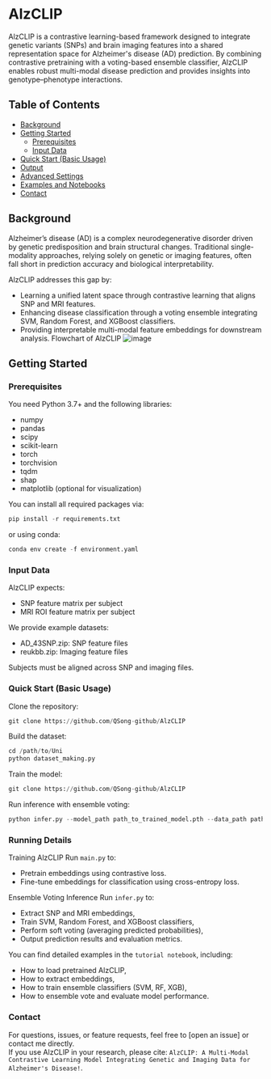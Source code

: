 # AlzCLIP

AlzCLIP is a contrastive learning-based framework designed to integrate genetic variants (SNPs) and brain imaging features into a shared representation space for Alzheimer's disease (AD) prediction. By combining contrastive pretraining with a voting-based ensemble classifier, AlzCLIP enables robust multi-modal disease prediction and provides insights into genotype–phenotype interactions.


## Table of Contents
- [Background](#background)
- [Getting Started](#getting-started)
  - [Prerequisites](#prerequisites)
  - [Input Data](#input-data)
- [Quick Start (Basic Usage)](#quick-start-basic-usage)
- [Output](#output)
- [Advanced Settings](#advanced-settings)
- [Examples and Notebooks](#examples-and-notebooks)
- [Contact](#contact)

## Background
Alzheimer’s disease (AD) is a complex neurodegenerative disorder driven by genetic predisposition and brain structural changes.
Traditional single-modality approaches, relying solely on genetic or imaging features, often fall short in prediction accuracy and biological interpretability.

AlzCLIP addresses this gap by:
* Learning a unified latent space through contrastive learning that aligns SNP and MRI features.
* Enhancing disease classification through a voting ensemble integrating SVM, Random Forest, and XGBoost classifiers.
* Providing interpretable multi-modal feature embeddings for downstream analysis.
Flowchart of AlzCLIP
![image](https://github.com/user-attachments/assets/9842ac80-003e-4e1b-9258-b9f31f0affbe)


## Getting Started
### Prerequisites
You need Python 3.7+ and the following libraries:
* numpy
* pandas
* scipy
* scikit-learn
* torch
* torchvision
* tqdm
* shap
* matplotlib (optional for visualization)

You can install all required packages via:
```python
pip install -r requirements.txt
```
or using conda:
```python
conda env create -f environment.yaml
```

### Input Data
AlzCLIP expects:
* SNP feature matrix per subject
* MRI ROI feature matrix per subject

We provide example datasets:
* AD_43SNP.zip: SNP feature files
* reukbb.zip: Imaging feature files

Subjects must be aligned across SNP and imaging files.


### Quick Start (Basic Usage)
Clone the repository:
```python
git clone https://github.com/QSong-github/AlzCLIP
```

Build the dataset:
```python
cd /path/to/Uni
python dataset_making.py
```

Train the model:
```python
git clone https://github.com/QSong-github/AlzCLIP
```

Run inference with ensemble voting:
```python
python infer.py --model_path path_to_trained_model.pth --data_path path_to_processed_data --output_dir ./output
```

### Running Details
Training AlzCLIP
Run `main.py` to:
* Pretrain embeddings using contrastive loss.
* Fine-tune embeddings for classification using cross-entropy loss.

Ensemble Voting Inference
Run `infer.py` to:
* Extract SNP and MRI embeddings,
* Train SVM, Random Forest, and XGBoost classifiers,
* Perform soft voting (averaging predicted probabilities),
* Output prediction results and evaluation metrics.

You can find detailed examples in the `tutorial notebook`, including:
* How to load pretrained AlzCLIP,
* How to extract embeddings,
* How to train ensemble classifiers (SVM, RF, XGB),
* How to ensemble vote and evaluate model performance.

### Contact
For questions, issues, or feature requests, feel free to [open an issue] or contact me directly.  
If you use AlzCLIP in your research, please cite:
`AlzCLIP: A Multi-Modal Contrastive Learning Model Integrating Genetic and Imaging Data for Alzheimer's Disease!`.


   
